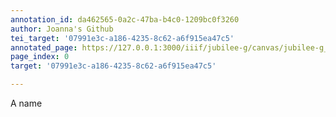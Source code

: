 ```yaml
---
annotation_id: da462565-0a2c-47ba-b4c0-1209bc0f3260
author: Joanna's Github
tei_target: '07991e3c-a186-4235-8c62-a6f915ea47c5'
annotated_page: https://127.0.0.1:3000/iiif/jubilee-g/canvas/jubilee-g_00000095.jpg
page_index: 0
target: '07991e3c-a186-4235-8c62-a6f915ea47c5'

---
```

<p>A name</p>